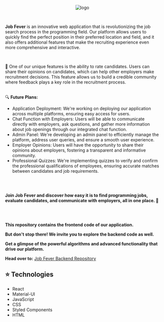 <p align="center">
  <img src="https://github.com/stelmaszczykadrian/jobFever-frontend/assets/106514178/b35d3d45-782d-4009-9fa9-baeb5017a61f" alt="logo">
</p>

<br>

**Job Fever** is an innovative web application that is revolutionizing the job search process in the programming field. Our platform allows users to quickly find the perfect position in their preferred location and field, and it also offers additional features that make the recruiting experience even more comprehensive and interactive.

<br>

🌟 One of our unique features is the ability to rate candidates. Users can share their opinions on candidates, which can help other employers make recruitment decisions. This feature allows us to build a credible community where feedback plays a key role in the recruitment process.
<br><br>

🔍 **Future Plans:**
<ul>
<li>Application Deployment: We're working on deploying our application across multiple platforms, ensuring easy access for users.</li>
<li>Chat Function with Employers: Users will be able to communicate directly with employers, ask questions, and gather more information about job openings through our integrated chat function.</li>
<li>Admin Panel: We're developing an admin panel to efficiently manage the platform, address user queries, and ensure a smooth user experience.</li>
<li>Employer Opinions: Users will have the opportunity to share their opinions about employers, fostering a transparent and informative community.</li>
<li>Professional Quizzes: We're implementing quizzes to verify and confirm the professional qualifications of employees, ensuring accurate matches between candidates and job requirements.</li>
</ul>

<br><br>

**Join Job Fever and discover how easy it is to find programming jobs, evaluate candidates, and communicate with employers, all in one place. 💼**

<br><br>

**This repository contains the frontend code of our application.**

**But don't stop there! We invite you to explore the backend code as well.**

**Get a glimpse of the powerful algorithms and advanced functionality that drive our platform.**

**Head over to:** [Job Fever Backend Repository](https://github.com/reizergrzegorz/JobFever-backend)

## :star: Technologies
<ul>
  <li>React</li></li>
  <li>Material-UI</li>
  <li>JavaScript</li>
  <li>CSS</li>
  <li>Styled Components</li>
  <li>HTML</li>
</ul>
